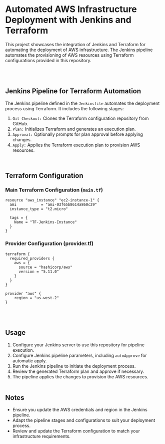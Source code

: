# Automated AWS Infrastructure Deployment with Jenkins and Terraform

This project showcases the integration of Jenkins and Terraform for automating the deployment of AWS infrastructure. The Jenkins pipeline automates the provisioning of AWS resources using Terraform configurations provided in this repository.

<br> </br>
## Jenkins Pipeline for Terraform Automation

The Jenkins pipeline defined in the `Jenkinsfile` automates the deployment process using Terraform. It includes the following stages:

1. `Git Checkout:` Clones the Terraform configuration repository from GitHub.
2. `Plan:` Initializes Terraform and generates an execution plan.
3. `Approval:` Optionally prompts for plan approval before applying changes.
4. `Apply:` Applies the Terraform execution plan to provision AWS resources.

</br>

## Terraform Configuration

### Main Terraform Configuration (`main.tf`)

```
resource "aws_instance" "ec2-instance-1" {
  ami           = "ami-03f65b8614a860c29"
  instance_type = "t2.micro"

  tags = {
    Name = "TF-Jenkins-Instance"
  }
}
```

### Provider Configuration (provider.tf)

```
terraform {
  required_providers {
    aws = {
      source = "hashicorp/aws"
      version = "5.11.0"
    }
  }
}

provider "aws" {
    region = "us-west-2"  
}
```
<br> </br>
## Usage

1. Configure your Jenkins server to use this repository for pipeline execution.
2. Configure Jenkins pipeline parameters, including `autoApprove` for automatic apply.
3. Run the Jenkins pipeline to initiate the deployment process.
4. Review the generated Terraform plan and approve if necessary.
5. The pipeline applies the changes to provision the AWS resources.
<br> </br>
## Notes

- Ensure you update the AWS credentials and region in the Jenkins pipeline.
- Adapt the pipeline stages and configurations to suit your deployment process.
- Review and update the Terraform configuration to match your infrastructure requirements.

